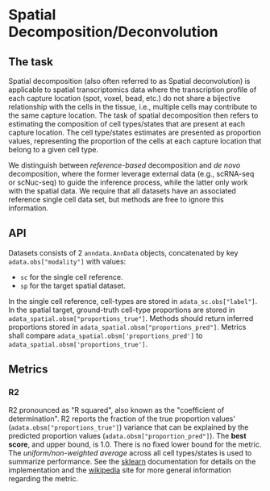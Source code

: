 # Spatial Decomposition/Deconvolution

## The task

Spatial decomposition (also often referred to as Spatial deconvolution) is
applicable to spatial transcriptomics data where the transcription profile of
each capture location (spot, voxel, bead, etc.) do not share a bijective
relationship with the cells in the tissue, i.e., multiple cells may contribute
to the same capture location. The task of spatial decomposition then refers to
estimating the composition of cell types/states that are present at each capture
location. The cell type/states estimates are presented as proportion values,
representing the proportion of the cells at each capture location that belong to
a given cell type.


We distinguish between _reference-based_ decomposition and _de novo_
decomposition, where the former leverage external data (e.g., scRNA-seq or
scNuc-seq) to guide the inference process, while the latter only work with the
spatial data. We require that all datasets have an associated reference single
cell data set, but methods are free to ignore this information.


## API

Datasets consists of 2 `anndata.AnnData` objects, concatenated by key `adata.obs["modality"]` with values:
* `sc` for the single cell reference.
* `sp` for the target spatial dataset.

In the single cell reference, cell-types are stored in `adata_sc.obs["label"]`.
In the spatial target, ground-truth cell-type proportions are stored in `adata_spatial.obsm["proportions_true"]`.
Methods should return inferred proportions stored in `adata_spatial.obsm["proportions_pred"]`.
Metrics shall compare `adata_spatial.obsm['proportions_pred']` to `adata_spatial.obsm['proportions_true']`.

## Metrics

### R2

R2 pronounced as "R squared", also known as the "coefficient of determination". R2 reports the fraction of the true proportion values' (`adata.obsm["proportions_true"]`) variance that can be explained by the predicted proportion values (`adata.obsm["proportion_pred"]`). The **best score**, and upper bound, is 1.0. There is no fixed lower bound for the metric. The _uniform/non-weighted average_ across all cell types/states is used to summarize performance. See the [sklearn](https://scikit-learn.org/stable/modules/generated/sklearn.metrics.r2_score.html) documentation for details on the implementation and the [wikipedia](https://en.wikipedia.org/wiki/Coefficient_of_determination) site for more general information regarding the metric.

